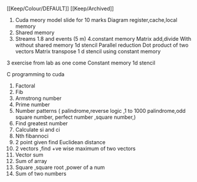 [[Keep/Colour/DEFAULT]] [[Keep/Archived]] 

1. Cuda meory model slide for 10 marks
Diagram register,cache,local memory
2. Shared memory
3. Streams 1.8 and events (5 m)
4.constant memory
Matrix add,divide 
With without shared memory
1d stencil 
Parallel reduction 
Dot product of two vectors
Matrix transpose
1 d stencil using constant memory 

3 exercise from lab as one come 
Constant memory 1d stencil 

C programming to cuda
1. Factoral 
2. Fib
3. Armstrong number 
4. Prime number
5. Number patterns ( palindrome,reverse logic ,1 to 1000 palindrome,odd square number, perfect number ,square number,)
6. Find greatest number
7. Calculate si and ci
8. Nth fibannoci
9. 2 point given find Euclidean distance
10. 2 vectors ,find +ve wise maximum of two vectors
11. Vector sum
12. Sum of array
13. Square ,square root ,power of a num 
14. Sum of two numbers 

